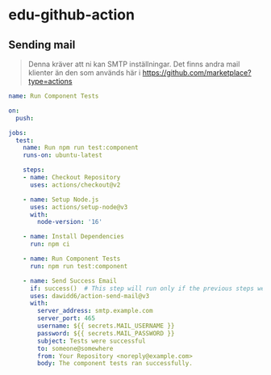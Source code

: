 # edu-github-action

## Sending mail

> Denna kräver att ni kan SMTP inställningar.
> Det finns andra mail klienter än den som  används här i https://github.com/marketplace?type=actions


```yaml
name: Run Component Tests

on:
  push:

jobs:
  test:
    name: Run npm run test:component
    runs-on: ubuntu-latest

    steps:
    - name: Checkout Repository
      uses: actions/checkout@v2

    - name: Setup Node.js
      uses: actions/setup-node@v3
      with:
        node-version: '16'

    - name: Install Dependencies
      run: npm ci

    - name: Run Component Tests
      run: npm run test:component

    - name: Send Success Email
      if: success()  # This step will run only if the previous steps were successful
      uses: dawidd6/action-send-mail@v3
      with:
        server_address: smtp.example.com
        server_port: 465
        username: ${{ secrets.MAIL_USERNAME }}
        password: ${{ secrets.MAIL_PASSWORD }}
        subject: Tests were successful
        to: someone@somewhere
        from: Your Repository <noreply@example.com>
        body: The component tests ran successfully.
```

